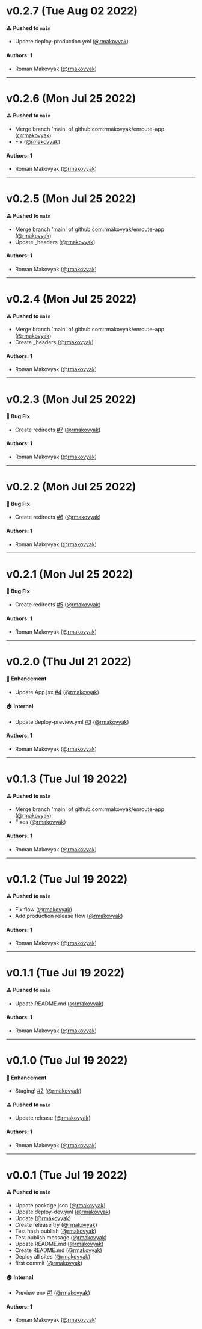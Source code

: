 # v0.2.7 (Tue Aug 02 2022)

#### ⚠️ Pushed to `main`

- Update deploy-production.yml ([@rmakovyak](https://github.com/rmakovyak))

#### Authors: 1

- Roman Makovyak ([@rmakovyak](https://github.com/rmakovyak))

---

# v0.2.6 (Mon Jul 25 2022)

#### ⚠️ Pushed to `main`

- Merge branch 'main' of github.com:rmakovyak/enroute-app ([@rmakovyak](https://github.com/rmakovyak))
- Fix ([@rmakovyak](https://github.com/rmakovyak))

#### Authors: 1

- Roman Makovyak ([@rmakovyak](https://github.com/rmakovyak))

---

# v0.2.5 (Mon Jul 25 2022)

#### ⚠️ Pushed to `main`

- Merge branch 'main' of github.com:rmakovyak/enroute-app ([@rmakovyak](https://github.com/rmakovyak))
- Update _headers ([@rmakovyak](https://github.com/rmakovyak))

#### Authors: 1

- Roman Makovyak ([@rmakovyak](https://github.com/rmakovyak))

---

# v0.2.4 (Mon Jul 25 2022)

#### ⚠️ Pushed to `main`

- Merge branch 'main' of github.com:rmakovyak/enroute-app ([@rmakovyak](https://github.com/rmakovyak))
- Create _headers ([@rmakovyak](https://github.com/rmakovyak))

#### Authors: 1

- Roman Makovyak ([@rmakovyak](https://github.com/rmakovyak))

---

# v0.2.3 (Mon Jul 25 2022)

#### 🐛 Bug Fix

- Create redirects [#7](https://github.com/rmakovyak/enroute-app/pull/7) ([@rmakovyak](https://github.com/rmakovyak))

#### Authors: 1

- Roman Makovyak ([@rmakovyak](https://github.com/rmakovyak))

---

# v0.2.2 (Mon Jul 25 2022)

#### 🐛 Bug Fix

- Create redirects [#6](https://github.com/rmakovyak/enroute-app/pull/6) ([@rmakovyak](https://github.com/rmakovyak))

#### Authors: 1

- Roman Makovyak ([@rmakovyak](https://github.com/rmakovyak))

---

# v0.2.1 (Mon Jul 25 2022)

#### 🐛 Bug Fix

- Create redirects [#5](https://github.com/rmakovyak/enroute-app/pull/5) ([@rmakovyak](https://github.com/rmakovyak))

#### Authors: 1

- Roman Makovyak ([@rmakovyak](https://github.com/rmakovyak))

---

# v0.2.0 (Thu Jul 21 2022)

#### 🚀 Enhancement

- Update App.jsx [#4](https://github.com/rmakovyak/enroute-app/pull/4) ([@rmakovyak](https://github.com/rmakovyak))

#### 🏠 Internal

- Update deploy-preview.yml [#3](https://github.com/rmakovyak/enroute-app/pull/3) ([@rmakovyak](https://github.com/rmakovyak))

#### Authors: 1

- Roman Makovyak ([@rmakovyak](https://github.com/rmakovyak))

---

# v0.1.3 (Tue Jul 19 2022)

#### ⚠️ Pushed to `main`

- Merge branch 'main' of github.com:rmakovyak/enroute-app ([@rmakovyak](https://github.com/rmakovyak))
- Fixes ([@rmakovyak](https://github.com/rmakovyak))

#### Authors: 1

- Roman Makovyak ([@rmakovyak](https://github.com/rmakovyak))

---

# v0.1.2 (Tue Jul 19 2022)

#### ⚠️ Pushed to `main`

- Fix flow ([@rmakovyak](https://github.com/rmakovyak))
- Add production release flow ([@rmakovyak](https://github.com/rmakovyak))

#### Authors: 1

- Roman Makovyak ([@rmakovyak](https://github.com/rmakovyak))

---

# v0.1.1 (Tue Jul 19 2022)

#### ⚠️ Pushed to `main`

- Update README.md ([@rmakovyak](https://github.com/rmakovyak))

#### Authors: 1

- Roman Makovyak ([@rmakovyak](https://github.com/rmakovyak))

---

# v0.1.0 (Tue Jul 19 2022)

#### 🚀 Enhancement

- Staging! [#2](https://github.com/rmakovyak/enroute-app/pull/2) ([@rmakovyak](https://github.com/rmakovyak))

#### ⚠️ Pushed to `main`

- Update release ([@rmakovyak](https://github.com/rmakovyak))

#### Authors: 1

- Roman Makovyak ([@rmakovyak](https://github.com/rmakovyak))

---

# v0.0.1 (Tue Jul 19 2022)

#### ⚠️ Pushed to `main`

- Update package.json ([@rmakovyak](https://github.com/rmakovyak))
- Update deploy-dev.yml ([@rmakovyak](https://github.com/rmakovyak))
- Update ([@rmakovyak](https://github.com/rmakovyak))
- Create release try ([@rmakovyak](https://github.com/rmakovyak))
- Test hash publish ([@rmakovyak](https://github.com/rmakovyak))
- Test publish message ([@rmakovyak](https://github.com/rmakovyak))
- Update README.md ([@rmakovyak](https://github.com/rmakovyak))
- Create README.md ([@rmakovyak](https://github.com/rmakovyak))
- Deploy all sites ([@rmakovyak](https://github.com/rmakovyak))
- first commit ([@rmakovyak](https://github.com/rmakovyak))

#### 🏠 Internal

- Preview env [#1](https://github.com/rmakovyak/enroute-app/pull/1) ([@rmakovyak](https://github.com/rmakovyak))

#### Authors: 1

- Roman Makovyak ([@rmakovyak](https://github.com/rmakovyak))
